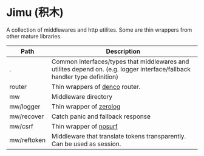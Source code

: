 Jimu (积木)
===

A collection of middlewares and http utilites. Some are thin wrappers from other mature libraries.

| **Path** | **Description** |
|----------|-----------------|
| . | Common interfaces/types that middlewares and utilites depend on. (e.g. logger interface/fallback handler type definition) |
| router | Thin wrappers of [denco](https://github.com/naoina/denco) router. |
| mw | Middleware directory |
| mw/logger | Thin wrapper of [zerolog](https://github.com/rs/zerolog) |
| mw/recover | Catch panic and fallback response |
| mw/csrf | Thin wrapper of [nosurf](https://github.com/justinas/nosurf) |
| mw/reftoken | Middleware that translate tokens transparently. Can be used as session. |

